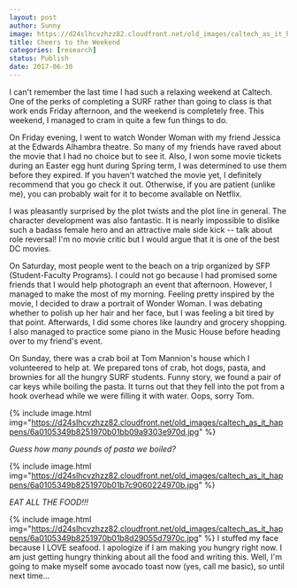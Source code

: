 ```yaml
---
layout: post
author: Sunny
image: https://d24slhcvzhzz82.cloudfront.net/old_images/caltech_as_it_happens/6a0105349b8251970b01bb09a93033970d.jpg
title: Cheers to the Weekend
categories: [research]
status: Publish
date: 2017-06-30
---
```



I can't remember the last time I had such a relaxing weekend at Caltech. One of the perks of completing a SURF rather than going to class is that work ends Friday afternoon, and the weekend is completely free. This weekend, I managed to cram in quite a few fun things to do.

On Friday evening, I went to watch Wonder Woman with my friend Jessica at the Edwards Alhambra theatre. So many of my friends have raved about the movie that I had no choice but to see it. Also, I won some movie tickets during an Easter egg hunt during Spring term, I was determined to use them before they expired. If you haven't watched the movie yet, I definitely recommend that you go check it out. Otherwise, if you are patient (unlike me), you can probably wait for it to become available on Netflix.

I was pleasantly surprised by the plot twists and the plot line in general. The character development was also fantastic. It is nearly impossible to dislike such a badass female hero and an attractive male side kick -- talk about role reversal! I'm no movie critic but I would argue that it is one of the best DC movies.

On Saturday, most people went to the beach on a trip organized by SFP (Student-Faculty Programs). I could not go because I had promised some friends that I would help photograph an event that afternoon. However, I managed to make the most of my morning. Feeling pretty inspired by the movie, I decided to draw a portrait of Wonder Woman. I was debating whether to polish up her hair and her face, but I was feeling a bit tired by that point. Afterwards, I did some chores like laundry and grocery shopping. I also managed to practice some piano in the Music House before heading over to my friend's event.

On Sunday, there was a crab boil at Tom Mannion's house which I volunteered to help at. We prepared tons of crab, hot dogs, pasta, and brownies for all the hungry SURF students. Funny story, we found a pair of car keys while boiling the pasta. It turns out that they fell into the pot from a hook overhead while we were filling it with water. Oops, sorry Tom.


{% include image.html img="https://d24slhcvzhzz82.cloudfront.net/old_images/caltech_as_it_happens/6a0105349b8251970b01bb09a9303e970d.jpg" %}

*Guess how many pounds of pasta we boiled?*


{% include image.html img="https://d24slhcvzhzz82.cloudfront.net/old_images/caltech_as_it_happens/6a0105349b8251970b01b7c9060224970b.jpg" %}

*EAT ALL THE FOOD!!!*

{% include image.html img="https://d24slhcvzhzz82.cloudfront.net/old_images/caltech_as_it_happens/6a0105349b8251970b01b8d29055d7970c.jpg" %}
I stuffed my face because I LOVE seafood. I apologize if I am making you hungry right now. I am just getting hungry thinking about all the food and writing this. Well, I'm going to make myself some avocado toast now (yes, call me basic), so until next time...

